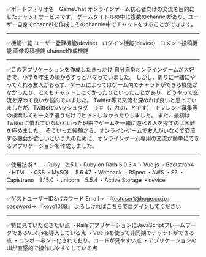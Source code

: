 ✅ポートフォリオ名　GameChat
オンラインゲーム初心者向けの交流を目的にしたチャットサービスです。
ゲームタイトルの中に複数のchannelがあり、ユーザー自身でchannelを作成しそのchannle中でチャットをすることができます。

--------------------------------------

✅機能一覧
ユーザー登録機能(devise）
ログイン機能(device）
コメント投稿機能
画像投稿機能
channel作成機能

--------------------------------------

✅このアプリケーションを作成したきっかけ
自分自身オンラインゲームが大好きで、小学６年生の頃からずっとハマっていました。
しかし、周りに一緒にやってくれる友人がおらず、ゲームによってはゲーム内でチャットができる機能がなかったり、とてもチャットしにくかったりといったことがあり、どうやって交流を深めて良いか悩んでいました。
Twitter等で交流を深めれば良いと思っていましたが、Twitterのハッシュタグ　→＃（これのことです）　でフレンド募集等の検索しても一文字違うだけでヒットしなかったりしました。
また、最初はTwitterに慣れていないといった理由でゲームを一緒に遊べる人を探すのは困難を極めました。
そういった経験から、オンラインゲームで友人がいなくて交流する機会が欲しいという人のために、オンラインゲーム専用の交流が簡単にできるアプリケーションを作成しました。

--------------------------------------

✅使用技術
*　・Ruby　2.5.1
・Ruby on Rails  6.0.3.4
・Vue.js
・Bootstrap4
・HTML
・CSS
・MySQL　5.6.47
・Webpack
・RSpec
・AWS
・S3
・Capistrano　3.15.0
・unicorn　5.5.4
・Active Storage
・device

--------------------------------------

✅ゲストユーザーID&パスワード
Email→　『testuser1@hoge.co.jp』
password→ 『koyo1008』
よろしければこちらでログインしてください

--------------------------------------

✅特に見ていただきたい点
・RailsアプリケーションにJavaScriptフレームワークであるVue.jsを導入している点
・Vue.jsを使って非同期でチャットができる点
・コンポーネント化されており、コードが見やすい点
・アプリケーションのUIが直感的で操作しやすくしている点

